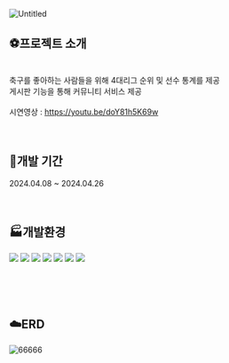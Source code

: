 
![Untitled](https://github.com/zxv5503/FootBall-Community/assets/155592996/a32e6d45-f8f4-4faf-af4a-1daa6c67bff5)




## ⚽프로젝트 소개
<br> 축구를 좋아하는 사람들을 위해 4대리그 순위 및 선수 통계를 제공
<br> 게시판 기능을 통해 커뮤니티 서비스 제공
<br><br> 시연영상 :  https://youtu.be/doY81h5K69w
<br><br><br>
## 📅개발 기간
2024.04.08 ~ 2024.04.26
<br><br><br>
## 🏭개발환경
<img src="https://img.shields.io/badge/Maven-3.6.3-blue?style=for-the-badge&logo=apache-maven&logoColor=white"/>
<img src="https://img.shields.io/badge/Java-11-blue?style=for-the-badge&logo=java&logoColor=white"/>
<img src="https://img.shields.io/badge/Spring%20Boot-2.5.3-brightgreen?style=for-the-badge&logo=spring-boot&logoColor=white"/>
<img src="https://img.shields.io/badge/MySQL-8.0-orange?style=for-the-badge&logo=mysql&logoColor=white"/>
<img src="https://img.shields.io/badge/Tomcat%20Embed%20Jasper-9.0.36-lightgrey?style=for-the-badge&logo=apache-tomcat&logoColor=white"/>
<img src="https://img.shields.io/badge/Spring%20Boot%20JDBC-2.5.3-brightgreen?style=for-the-badge&logo=spring&logoColor=white"/>
<img src="https://img.shields.io/badge/Log4jdbc_log4j2-1.16-blue?style=for-the-badge&logo=apache-log4j&logoColor=white"/>

<br><br><br>


## ☁️ERD
![66666](https://github.com/zxv5503/FootBall-Community/assets/155592996/a5602905-b69c-459d-9186-ab037fc2258a)

